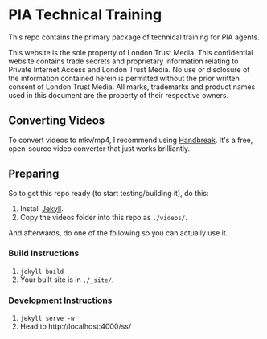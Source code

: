 # PIA Technical Training

This repo contains the primary package of technical training for PIA agents.

This website is the sole property of London Trust Media. This confidential website contains trade secrets and proprietary information relating to Private Internet Access and London Trust Media. No use or disclosure of the information contained herein is permitted without the prior written consent of London Trust Media. All marks, trademarks and product names used in this document are the property of their respective owners.


## Converting Videos

To convert videos to mkv/mp4, I recommend using [Handbreak](https://handbrake.fr). It's a free, open-source video converter that just works brilliantly.


## Preparing

So to get this repo ready (to start testing/building it), do this:

1. Install [Jekyll](https://jekyllrb.com).
2. Copy the videos folder into this repo as `./videos/`.

And afterwards, do one of the following so you can actually use it.


### Build Instructions

1. `jekyll build`
2. Your built site is in `./_site/`.


### Development Instructions

1. `jekyll serve -w`
2. Head to http://localhost:4000/ss/
